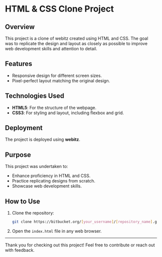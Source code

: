 # HTML & CSS Clone Project

## Overview
This project is a clone of webitz created using HTML and CSS. The goal was to replicate the design and layout as closely as possible to improve web development skills and attention to detail.

## Features
- Responsive design for different screen sizes.
- Pixel-perfect layout matching the original design.

## Technologies Used
- **HTML5**: For the structure of the webpage.
- **CSS3**: For styling and layout, including flexbox and grid.

## Deployment
The project is deployed using **webitz**. 

## Purpose
This project was undertaken to:
- Enhance proficiency in HTML and CSS.
- Practice replicating designs from scratch.
- Showcase web development skills.

## How to Use
1. Clone the repository:
   ```bash
   git clone https://bitbucket.org/[your_username]/[repository_name].git
   ```
2. Open the `index.html` file in any web browser.



---

Thank you for checking out this project! Feel free to contribute or reach out with feedback.
